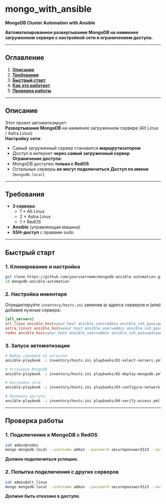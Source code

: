 # mongo_with_ansible

**MongoDB Cluster Automation with Ansible**

**Автоматизированное развертывание MongoDB на наименее загруженном сервере с настройкой сети и ограничением доступа.**

---

## **Оглавление**

1. [**Описание**](#описание)
2. [**Требования**](#требования)
3. [**Быстрый старт**](#быстрый-старт)
4. [**Как это работает**](#как-это-работает)
5. [**Проверка работы**](#проверка-работы)

---

## **Описание**

Этот проект автоматизирует:  
**Развертывание MongoDB** на наименее загруженном сервере (Alt Linux / Astra Linux)  
**Настройку сети**:

- Самый загруженный сервер становится **маршрутизатором**
- Доступ в интернет **через самый загруженный сервер**  
  **Ограничение доступа**:
- MongoDB доступен **только с RedOS**
- Остальные серверы **не могут подключиться**
  **Доступ по имени** (`mongodb.local`)

---

## **Требования**

- **3 сервера**:
  - 1 × Alt Linux
  - 2 × Astra Linux
  - 1 × RedOS
- **Ansible** (управляющая машина)
- **SSH-доступ** с правами sudo

---

## **Быстрый старт**

### **1. Клонирование и настройка**

```bash
git clone https://github.com/yourusername/mongodb-ansible-automation.git
cd mongodb-ansible-automation
```

### **2. Настройка инвентаря**

Отредактируйте `inventory/hosts.ini` заменив ip адреса серверов и (или) добавив нужные сервера:

```ini
[all_servers]
alt_linux ansible_host=your_host ansible_user=admin ansible_ssh_pass=password
astra_linux1 ansible_host=your_host ansible_user=admin ansible_ssh_pass=password
redos ansible_host=your_host ansible_user=admin ansible_ssh_pass=password
```

### **3. Запуск автоматизации**

```bash
# Выбор серверов по нагрузке
ansible-playbook -i inventory/hosts.ini playbooks/01-select-servers.yml

# Установка MongoDB
ansible-playbook -i inventory/hosts.ini playbooks/02-deploy-mongodb.yml

# Настройка сети
ansible-playbook -i inventory/hosts.ini playbooks/03-configure-network.yml

# Проверка доступа
ansible-playbook -i inventory/hosts.ini playbooks/04-verify-access.yml
```

---

## **Проверка работы**

### **1. Подключение к MongoDB с RedOS**

```bash
ssh admin@redos
mongo mongodb.local --username admin --password securepassword123 --authenticationDatabase admin
```

**Должно подключиться успешно.**

### **2. Попытка подключения с других серверов**

```bash
ssh admin@alt_linux
mongo mongodb.local --username admin --password securepassword123 --authenticationDatabase admin
```

**Должно быть отказано в доступе.**
